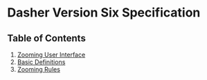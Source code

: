 # Dasher Version Six Specification

## Table of Contents
1.  [Zooming User Interface](01ZoomingUserInterface/ZoomingUserInterface.md)
2.  [Basic Definitions](02BasicDefinitions/BasicDefinitions.md)
3.  [Zooming Rules](03ZoomingRules/ZoomingRules.md)
